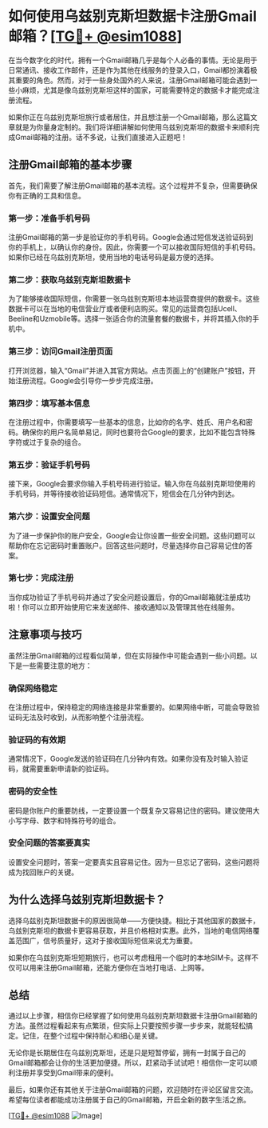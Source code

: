 # 如何使用乌兹别克斯坦数据卡注册Gmail邮箱？[[TG💪+ @esim1088](https://t.me/s/esim1088)]

在当今数字化的时代，拥有一个Gmail邮箱几乎是每个人必备的事情。无论是用于日常通讯、接收工作邮件，还是作为其他在线服务的登录入口，Gmail都扮演着极其重要的角色。然而，对于一些身处国外的人来说，注册Gmail邮箱可能会遇到一些小麻烦，尤其是像乌兹别克斯坦这样的国家，可能需要特定的数据卡才能完成注册流程。

如果你正在乌兹别克斯坦旅行或者居住，并且想注册一个Gmail邮箱，那么这篇文章就是为你量身定制的。我们将详细讲解如何使用乌兹别克斯坦的数据卡来顺利完成Gmail邮箱的注册。话不多说，让我们直接进入正题吧！

## 注册Gmail邮箱的基本步骤

首先，我们需要了解注册Gmail邮箱的基本流程。这个过程并不复杂，但需要确保你有正确的工具和信息。

### 第一步：准备手机号码

注册Gmail邮箱的第一步是验证你的手机号码。Google会通过短信发送验证码到你的手机上，以确认你的身份。因此，你需要一个可以接收国际短信的手机号码。如果你已经在乌兹别克斯坦，使用当地的电话号码是最方便的选择。

### 第二步：获取乌兹别克斯坦数据卡

为了能够接收国际短信，你需要一张乌兹别克斯坦本地运营商提供的数据卡。这些数据卡可以在当地的电信营业厅或者便利店购买。常见的运营商包括Ucell、Beeline和Uzmobile等。选择一张适合你的流量套餐的数据卡，并将其插入你的手机中。

### 第三步：访问Gmail注册页面

打开浏览器，输入“Gmail”并进入其官方网站。点击页面上的“创建账户”按钮，开始注册流程。Google会引导你一步步完成注册。

### 第四步：填写基本信息

在注册过程中，你需要填写一些基本的信息，比如你的名字、姓氏、用户名和密码。确保你的用户名简单易记，同时也要符合Google的要求，比如不能包含特殊字符或过于复杂的组合。

### 第五步：验证手机号码

接下来，Google会要求你输入手机号码进行验证。输入你在乌兹别克斯坦使用的手机号码，并等待接收验证码短信。通常情况下，短信会在几分钟内到达。

### 第六步：设置安全问题

为了进一步保护你的账户安全，Google会让你设置一些安全问题。这些问题可以帮助你在忘记密码时重置账户。回答这些问题时，尽量选择你自己容易记住的答案。

### 第七步：完成注册

当你成功验证了手机号码并通过了安全问题设置后，你的Gmail邮箱就注册成功啦！你可以立即开始使用它来发送邮件、接收通知以及管理其他在线服务。

## 注意事项与技巧

虽然注册Gmail邮箱的过程看似简单，但在实际操作中可能会遇到一些小问题。以下是一些需要注意的地方：

### 确保网络稳定

在注册过程中，保持稳定的网络连接是非常重要的。如果网络中断，可能会导致验证码无法及时收到，从而影响整个注册流程。

### 验证码的有效期

通常情况下，Google发送的验证码在几分钟内有效。如果你没有及时输入验证码，就需要重新申请新的验证码。

### 密码的安全性

密码是你账户的重要防线，一定要设置一个既复杂又容易记住的密码。建议使用大小写字母、数字和特殊符号的组合。

### 安全问题的答案要真实

设置安全问题时，答案一定要真实且容易记住。因为一旦忘记了密码，这些问题将成为找回账户的关键。

## 为什么选择乌兹别克斯坦数据卡？

选择乌兹别克斯坦数据卡的原因很简单——方便快捷。相比于其他国家的数据卡，乌兹别克斯坦的数据卡更容易获取，并且价格相对实惠。此外，当地的电信网络覆盖范围广，信号质量好，这对于接收国际短信来说尤为重要。

如果你在乌兹别克斯坦短期旅行，也可以考虑租用一个临时的本地SIM卡。这样不仅可以用来注册Gmail邮箱，还能方便你在当地打电话、上网等。

## 总结

通过以上步骤，相信你已经掌握了如何使用乌兹别克斯坦数据卡注册Gmail邮箱的方法。虽然过程看起来有点繁琐，但实际上只要按照步骤一步步来，就能轻松搞定。记住，在整个过程中保持耐心和细心是关键。

无论你是长期居住在乌兹别克斯坦，还是只是短暂停留，拥有一封属于自己的Gmail邮箱都会让你的生活更加便捷。所以，赶紧动手试试吧！相信你一定可以顺利注册并享受到Gmail带来的便利。

最后，如果你还有其他关于注册Gmail邮箱的问题，欢迎随时在评论区留言交流。希望每位读者都能成功注册属于自己的Gmail邮箱，开启全新的数字生活之旅。

[[TG💪+ @esim1088](https://t.me/s/esim1088) ![Image](https://i.postimg.cc/4NQfJmqS/Snipaste-2025-05-13-00-14-12.png)]